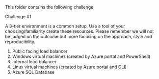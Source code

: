 This folder contains the following challenge

Challenge #1

A 3-tier environment is a common setup. Use a tool of your choosing/familiarity create these resources. Please remember we will not be judged on the outcome but more focusing on the approach, style and reproducibility.
 



1. Public facing load balancer
2. Windows virtual machines (created by Azure portal and PowerShell)
3. Internal load balancer
4. Linux virtual machines (created by Azure portal and CLI)
5. Azure SQL Database 